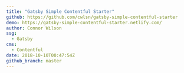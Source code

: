 ```yaml
---
title: "Gatsby Simple Contentful Starter"
github: https://github.com/cwlsn/gatsby-simple-contentful-starter
demo: https://gatsby-simple-contentful-starter.netlify.com/
author: Connor Wilson
ssg:
  - Gatsby
cms:
  - Contentful
date: 2018-10-10T00:47:54Z
github_branch: master
---
```

